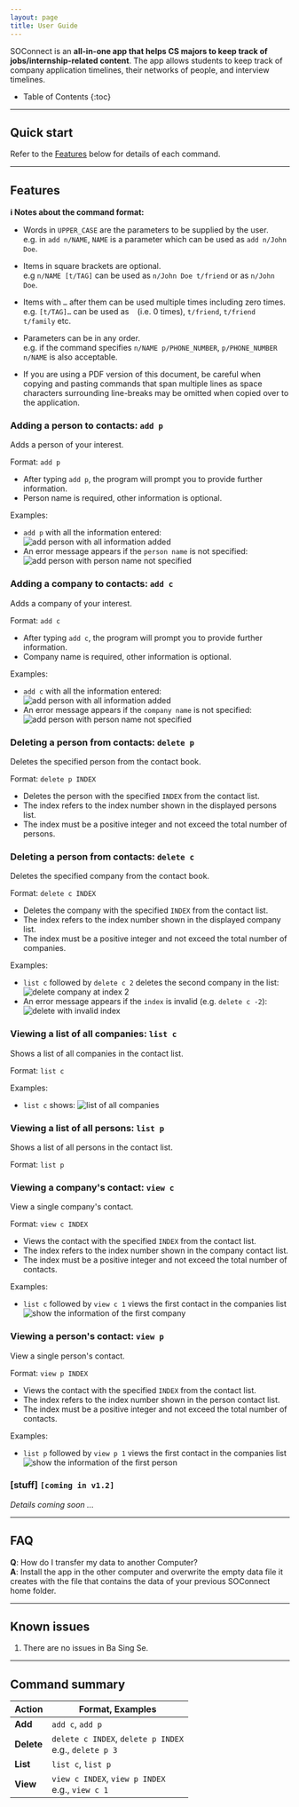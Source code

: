 ```yaml
---
layout: page
title: User Guide
---
```


SOConnect is an **all-in-one app that helps CS majors to keep track of jobs/internship-related content**. The app allows students to keep track of company application timelines, their networks of people, and interview timelines.


* Table of Contents
{:toc}

--------------------------------------------------------------------------------------------------------------------

## Quick start
Refer to the [Features](#features) below for details of each command.

--------------------------------------------------------------------------------------------------------------------

## Features

<div markdown="block" class="alert alert-info">

**:information_source: Notes about the command format:**<br>

* Words in `UPPER_CASE` are the parameters to be supplied by the user.<br>
  e.g. in `add n/NAME`, `NAME` is a parameter which can be used as `add n/John Doe`.

* Items in square brackets are optional.<br>
  e.g `n/NAME [t/TAG]` can be used as `n/John Doe t/friend` or as `n/John Doe`.

* Items with `…`​ after them can be used multiple times including zero times.<br>
  e.g. `[t/TAG]…​` can be used as ` ` (i.e. 0 times), `t/friend`, `t/friend t/family` etc.

* Parameters can be in any order.<br>
  e.g. if the command specifies `n/NAME p/PHONE_NUMBER`, `p/PHONE_NUMBER n/NAME` is also acceptable.

* If you are using a PDF version of this document, be careful when copying and pasting commands that span multiple lines as space characters surrounding line-breaks may be omitted when copied over to the application.
</div>

### Adding a person to contacts: `add p`

Adds a person of your interest.

Format: `add p​`
* After typing `add p`, the program will prompt you to provide further information.
* Person name is required, other information is optional.

Examples:
* `add p` with all the information entered:
![add person with all information added](images/addPerson.png)
* An error message appears if the `person name` is not specified:
![add person with person name not specified](images/addPersonInvalid.png)

### Adding a company to contacts: `add c`

Adds a company of your interest.

Format: `add c`
* After typing `add c`, the program will prompt you to provide further information.
* Company name is required, other information is optional.

Examples:
* `add c` with all the information entered:
![add person with all information added](images/addCompany.png)
* An error message appears if the `company name` is not specified:
![add person with person name not specified](images/addCompanyInvalid.png)

### Deleting a person from contacts: `delete p`

Deletes the specified person from the contact book.

Format: `delete p INDEX`
* Deletes the person with the specified `INDEX` from the contact list.
* The index refers to the index number shown in the displayed persons list.
* The index must be a positive integer and not exceed the total number of persons.

### Deleting a person from contacts: `delete c`

Deletes the specified company from the contact book.

Format: `delete c INDEX`
* Deletes the company with the specified `INDEX` from the contact list.
* The index refers to the index number shown in the displayed company list.
* The index must be a positive integer and not exceed the total number of companies.

Examples:
* `list c` followed by `delete c 2` deletes the second company in the list:
![delete company at index 2](images/deleteCompany.png)
* An error message appears if the `index` is invalid (e.g. `delete c -2`):
![delete with invalid index](images/deleteCompanyInvalid.png)

### Viewing a list of all companies: `list c`

Shows a list of all companies in the contact list.

Format: `list c`

Examples:
* `list c` shows:
![list of all companies](images/listCompanies.png)

### Viewing a list of all persons: `list p`

Shows a list of all persons in the contact list.

Format: `list p`


### Viewing a company's contact: `view c`

View a single company's contact.

Format: `view c INDEX`
* Views the contact with the specified `INDEX` from the contact list.
* The index refers to the index number shown in the company contact list.
* The index must be a positive integer and not exceed the total number of contacts.

Examples:
* `list c` followed by `view c 1` views the first contact in the companies list
![show the information of the first company](images/viewCompany.png)

### Viewing a person's contact: `view p`

View a single person's contact.

Format: `view p INDEX`
* Views the contact with the specified `INDEX` from the contact list.
* The index refers to the index number shown in the person contact list.
* The index must be a positive integer and not exceed the total number of contacts.

Examples:
* `list p` followed by `view p 1` views the first contact in the companies list
![show the information of the first person](images/viewPerson.png)


### [stuff] `[coming in v1.2]`

_Details coming soon ..._

--------------------------------------------------------------------------------------------------------------------

## FAQ

**Q**: How do I transfer my data to another Computer?<br>
**A**: Install the app in the other computer and overwrite the empty data file it creates with the file that contains the data of your previous SOConnect home folder.

--------------------------------------------------------------------------------------------------------------------

## Known issues

1. There are no issues in Ba Sing Se.

--------------------------------------------------------------------------------------------------------------------

## Command summary

Action | Format, Examples
--------|------------------
**Add** | `add c`, `add p`
**Delete** | `delete c INDEX`, `delete p INDEX` <br> e.g., `delete p 3`
**List** | `list c`, `list p`
**View** | `view c INDEX`, `view p INDEX` <br> e.g., `view c 1`
